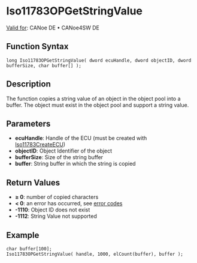 # Iso11783OPGetStringValue

[Valid for](../../../../Shared/FeatureAvailability.md):  CANoe DE • CANoe4SW DE

## Function Syntax

```plaintext
long Iso11783OPGetStringValue( dword ecuHandle, dword objectID, dword bufferSize, char buffer[] );
```

## Description

The function copies a string value of an object in the object pool into a buffer. The object must exist in the object pool and support a string value.

## Parameters

- **ecuHandle**: Handle of the ECU (must be created with [Iso11783CreateECU](CAPLfunctionIso11783CreateECU.md))
- **objectID**: Object Identifier of the object
- **bufferSize**: Size of the string buffer
- **buffer**: String buffer in which the string is copied

## Return Values

- **≥ 0**: number of copied characters
- **< 0**: an error has occurred, see [error codes](../CAPLfunctionsISONLErrorCodes.md)
- **-1110**: Object ID does not exist
- **-1112**: String Value not supported

## Example

```plaintext
char buffer[100];
Iso11783OPGetStringValue( handle, 1000, elCount(buffer), buffer );
```
